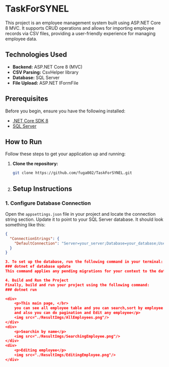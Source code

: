 # TaskForSYNEL

This project is an employee management system built using ASP.NET Core 8 MVC. It supports CRUD operations and allows for importing employee records via CSV files, providing a user-friendly experience for managing employee data.

## Technologies Used
- **Backend:** ASP.NET Core 8 (MVC)
- **CSV Parsing:** CsvHelper library
- **Database:** SQL Server
- **File Upload:** ASP.NET IFormFile

## Prerequisites
Before you begin, ensure you have the following installed:
- [.NET Core SDK 8](https://dotnet.microsoft.com/download/dotnet/8.0)
- [SQL Server](https://www.microsoft.com/en-us/sql-server/sql-server-downloads)

## How to Run

Follow these steps to get your application up and running:

1. **Clone the repository:**
   ```bash
   git clone https://github.com/fuga002/TaskForSYNEL.git

2. ## Setup Instructions

### 1. Configure Database Connection

Open the `appsettings.json` file in your project and locate the connection string section. Update it to point to your SQL Server database. It should look something like this:

```json
{
  "ConnectionStrings": {
    "DefaultConnection": "Server=your_server;Database=your_database;User Id=your_username;Password=your_password;"
  }
}

3. To set up the database, run the following command in your terminal:
### dotnet ef database update
This command applies any pending migrations for your context to the database.

4. Build and Run the Project
Finally, build and run your project using the following command:
### dotnet run

<div>
	<p>This main page, </br>
	you can see all employee table and you can search,sort by employee propertities </br>
	and also you can do pagination and Edit any employee</p>
	<img src="./ResultImgs/AllEmployees.png"/>
</div>
<div>
	<p>Searchin by name</p>
	<img src="./ResultImgs/SearchingEmployee.png"/>
</div>
<div>
	<p>Editing employee</p>
	<img src="./ResultImgs/EditingEmployee.png"/>
</div>


